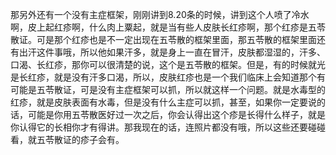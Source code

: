 那另外还有一个没有主症框架，刚刚讲到8.20条的时候，讲到这个人喷了冷水啊，皮上起红疹啊，什么肉上粟起，就是当有些人皮肤长红疹啊，那个红疹是五苓散证。可是那个红疹也是不一定出现在五苓散的框架里面，那五苓散的框架里面还有出汗这件事哦，所以他如果汗多，就是身上一直在冒汗，皮肤都湿湿的，汗多、口渴、长红疹，那你可以很清楚的说，这个是五苓散的框架。但是，有的时候就光是长红疹，就是没有汗多口渴，所以，皮肤红疹也是一个我们临床上会知道那个有可能是五苓散证，可是没有主症框架可以抓，所以就这样一个问题。就是水毒型的红疹，就是皮肤表面有水毒，但是没有什么主症可以抓，甚至，如果你一定要说的话，可能是你用五苓散医好过一次之后，你会认得出这个疹是长得什么样子，就是你认得它的长相你才有得讲。那我现在的话，连照片都没有哦，所以这些还要碰碰看，就五苓散证的疹子会有。
